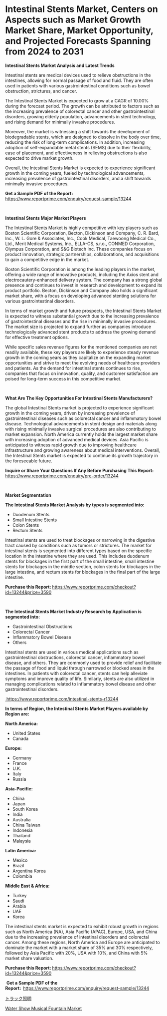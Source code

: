 <p><h1>Intestinal Stents Market, Centers on Aspects such as Market Growth Market Share, Market Opportunity, and Projected Forecasts Spanning from 2024 to 2031</h1></p><p><strong>Intestinal Stents Market Analysis and Latest Trends</strong></p>
<p><p>Intestinal stents are medical devices used to relieve obstructions in the intestines, allowing for normal passage of food and fluid. They are often used in patients with various gastrointestinal conditions such as bowel obstruction, strictures, and cancer.</p><p>The Intestinal Stents Market is expected to grow at a CAGR of 10.00% during the forecast period. The growth can be attributed to factors such as the increasing prevalence of colorectal cancer and other gastrointestinal disorders, growing elderly population, advancements in stent technology, and rising demand for minimally invasive procedures.</p><p>Moreover, the market is witnessing a shift towards the development of biodegradable stents, which are designed to dissolve in the body over time, reducing the risk of long-term complications. In addition, increasing adoption of self-expandable metal stents (SEMS) due to their flexibility, ease of placement, and effectiveness in relieving obstructions is also expected to drive market growth.</p><p>Overall, the Intestinal Stents Market is expected to experience significant growth in the coming years, fueled by technological advancements, increasing prevalence of gastrointestinal disorders, and a shift towards minimally invasive procedures.</p></p>
<p><strong>Get a Sample PDF of the Report:&nbsp;</strong> <a href="https://www.reportprime.com/enquiry/request-sample/13244">https://www.reportprime.com/enquiry/request-sample/13244</a></p>
<p>&nbsp;</p>
<p><strong>Intestinal Stents Major Market Players</strong></p>
<p><p>The Intestinal Stents Market is highly competitive with key players such as Boston Scientific Corporation, Becton, Dickinson and Company, C. R. Bard, Inc., W. L. Gore & Associates, Inc., Cook Medical, Taewoong Medical Co., Ltd., Merit Medical Systems, Inc., ELLA-CS, s.r.o., CONMED Corporation, Olympus Corporation, and S&G Biotech Inc. These companies focus on product innovation, strategic partnerships, collaborations, and acquisitions to gain a competitive edge in the market.</p><p>Boston Scientific Corporation is among the leading players in the market, offering a wide range of innovative products, including the Axios stent and electrocautery-enhanced delivery system. The company has a strong global presence and continues to invest in research and development to expand its product portfolio. Becton, Dickinson and Company also holds a significant market share, with a focus on developing advanced stenting solutions for various gastrointestinal disorders.</p><p>In terms of market growth and future prospects, the Intestinal Stents Market is expected to witness substantial growth due to the increasing prevalence of gastrointestinal diseases and the rise in minimally invasive procedures. The market size is projected to expand further as companies introduce technologically advanced stent products to address the growing demand for effective treatment options.</p><p>While specific sales revenue figures for the mentioned companies are not readily available, these key players are likely to experience steady revenue growth in the coming years as they capitalize on the expanding market opportunities and strive to meet the evolving needs of healthcare providers and patients. As the demand for intestinal stents continues to rise, companies that focus on innovation, quality, and customer satisfaction are poised for long-term success in this competitive market.</p></p>
<p>&nbsp;</p>
<p><strong>What Are The Key Opportunities For Intestinal Stents Manufacturers?</strong></p>
<p><p>The global Intestinal Stents market is projected to experience significant growth in the coming years, driven by increasing prevalence of gastrointestinal diseases such as colorectal cancer and inflammatory bowel disease. Technological advancements in stent design and materials along with rising minimally invasive surgical procedures are also contributing to market expansion. North America currently holds the largest market share with increasing adoption of advanced medical devices. Asia Pacific is anticipated to witness rapid growth due to improving healthcare infrastructure and growing awareness about medical interventions. Overall, the Intestinal Stents market is expected to continue its growth trajectory in the foreseeable future.</p></p>
<p><strong>Inquire or Share Your Questions If Any Before Purchasing This Report:</strong> <a href="https://www.reportprime.com/enquiry/pre-order/13244">https://www.reportprime.com/enquiry/pre-order/13244</a></p>
<p>&nbsp;</p>
<p><strong>Market Segmentation</strong></p>
<p><strong>The Intestinal Stents Market Analysis by types is segmented into:</strong></p>
<p><ul><li>Duodenum Stents</li><li>Small Intestine Stents</li><li>Colon Stents</li><li>Rectum Stents</li></ul></p>
<p><p>Intestinal stents are used to treat blockages or narrowing in the digestive tract caused by conditions such as tumors or strictures. The market for intestinal stents is segmented into different types based on the specific location in the intestine where they are used. This includes duodenum stents for blockages in the first part of the small intestine, small intestine stents for blockages in the middle section, colon stents for blockages in the large intestine, and rectum stents for blockages in the final part of the large intestine.</p></p>
<p><strong>Purchase this Report:&nbsp;</strong><a href="https://www.reportprime.com/checkout?id=13244&price=3590">https://www.reportprime.com/checkout?id=13244&price=3590</a></p>
<p>&nbsp;</p>
<p><strong>The Intestinal Stents Market Industry Research by Application is segmented into:</strong></p>
<p><ul><li>Gastrointestinal Obstructions</li><li>Colorectal Cancer</li><li>Inflammatory Bowel Disease</li><li>Others</li></ul></p>
<p><p>Intestinal stents are used in various medical applications such as gastrointestinal obstructions, colorectal cancer, inflammatory bowel disease, and others. They are commonly used to provide relief and facilitate the passage of food and liquid through narrowed or blocked areas in the intestines. In patients with colorectal cancer, stents can help alleviate symptoms and improve quality of life. Similarly, stents are also utilized in managing complications related to inflammatory bowel disease and other gastrointestinal disorders.</p></p>
<p><a href="https://www.reportprime.com/intestinal-stents-r13244">&nbsp;https://www.reportprime.com/intestinal-stents-r13244</a></p>
<p><strong>In terms of Region, the Intestinal Stents Market Players available by Region are:</strong></p>
<p>
    <p> <strong> North America: </strong>
        <ul>
            <li>United States</li>
            <li>Canada</li>
        </ul>
        </p> 
    <p> <strong> Europe: </strong>
        <ul>
            <li>Germany</li>
            <li>France</li>
            <li>U.K.</li>
            <li>Italy</li>
            <li>Russia</li>
        </ul>
        </p> 
    <p> <strong> Asia-Pacific: </strong>
        <ul>
            <li>China</li>
            <li>Japan</li>
            <li>South Korea</li>
            <li>India</li>
            <li>Australia</li>
            <li>China Taiwan</li>
            <li>Indonesia</li>
            <li>Thailand</li>
            <li>Malaysia</li>
        </ul>
        </p> 
    <p> <strong> Latin America: </strong>
        <ul>
            <li>Mexico</li>
            <li>Brazil</li>
            <li>Argentina Korea</li>
            <li>Colombia</li>
        </ul>
        </p> 
    <p> <strong> Middle East & Africa: </strong>
        <ul>
            <li>Turkey</li>
            <li>Saudi</li>
            <li>Arabia</li>
            <li>UAE</li>
            <li>Korea</li>
        </ul>
    </p>
    </p>
<p><p>The intestinal stents market is expected to exhibit robust growth in regions such as North America (NA), Asia Pacific (APAC), Europe, USA, and China due to the increasing prevalence of intestinal disorders and colorectal cancer. Among these regions, North America and Europe are anticipated to dominate the market with a market share of 35% and 30% respectively, followed by Asia Pacific with 20%, USA with 10%, and China with 5% market share valuation.</p></p>
<p><strong>Purchase this Report: </strong><a href="https://www.reportprime.com/checkout?id=13244&price=3590">https://www.reportprime.com/checkout?id=13244&price=3590</a></p>
<p>&nbsp;<strong>Get a Sample PDF of the Report:&nbsp;&nbsp;</strong><a href="https://www.reportprime.com/enquiry/request-sample/13244">https://www.reportprime.com/enquiry/request-sample/13244</a></p>
<p><strong></strong></p>
<p><p><a href="https://github.com/zekaoe592392/Market-Research-Report-List-2/blob/main/653193576749.md">トラック照明</a></p><p><a href="https://view.publitas.com/reportprime-1/water-show-musical-fountain-market-exploring-market-share-market-trends-and-future-growth/">Water Show Musical Fountain Market</a></p></p>